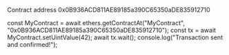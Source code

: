 
Contract address
0x0B936ACD811AE89185a390C65350aDE835912710


const MyContract = await ethers.getContractAt("MyContract", "0x0B936ACD811AE89185a390C65350aDE835912710");
const tx = await MyContract.setUintValue(42);
await tx.wait();
console.log("Transaction sent and confirmed!");
